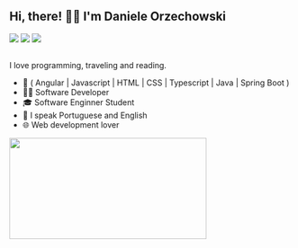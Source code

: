 ## Hi, there! 👋🏻 I'm Daniele Orzechowski
<div align="start">
  <a href="https://www.instagram.com/dani.orze/" target="_blank"><img src="https://img.shields.io/badge/Instagram-E4405F?style=for-the-badge&logo=instagram&logoColor=white" target="_blank"></a>
  <a href = "mailto:contatodaniorzechowski@gmail.com"><img src="https://img.shields.io/badge/Gmail-D14836?style=for-the-badge&logo=gmail&logoColor=white" target="_blank"></a>
  <a href="https://www.linkedin.com/in/daniele-orzechowski/" target="_blank"><img src="https://img.shields.io/badge/LinkedIn-0077B5?style=for-the-badge&logo=linkedin&logoColor=white" target="_blank"></a> 
</div>

##

I love programming, traveling and reading.
- 🚀 ( Angular  | Javascript | HTML | CSS | Typescript | Java | Spring Boot )
- 👩‍💻 Software Developer
- 🎓 Software Enginner Student
- 💬 I speak Portuguese and English
- 🌐 Web development lover
<div align="start">
  <a href="https://github.com/DaniOrze">
  <img height="180em" width="350em" src="https://github-readme-stats.vercel.app/api/top-langs/?username=DaniOrze&layout=compact&langs_count=7&theme=omni"/>
</div>
  
